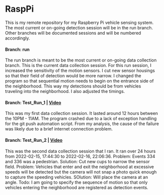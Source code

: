 # RaspPi
This is my remote repository for my Raspberry Pi vehicle sensing system. The most current or on-going detection session will be in the run branch. Other branches will be documented sessions and will be numbered accordingly. 

#### Branch: run
The run branch is meant to be the most current or on-going data collection branch. This is the current data collection session. 
For this run session, I increased the sensitivity of the motion sensors. I cut new sensor housings so that their field of detection would be more narrow. I changed the program so that sequential motion needs to begin on the entrance side of the neighborhood. This way my detections should be from vehicles traveling into the neighborhood. I also adjusted the timings. 

#### Branch: Test_Run_1 | [Video](https://youtu.be/_8nmh4hD2vQ)
This was my first data collection session. It lasted around 12 hours between the 10PM - 11AM. The program crashed due to a lack of exception handling for the git push automation script. From my analysis, the cause of the failure was likely due to a brief internet connection problem. 

#### Branch: Test_Run_2 | [Video](https://youtu.be/D95GhDzAvH0)
This was the second data collection session that I ran. It ran over 24 hours from 2022-02-15, 17:44:30 to 2022-02-16, 22:06:36. 
Problem: Events 334 and 336 was a pedestrian. Solution: Cut new cups to narrow the sensor field. 
Problem: Vehicles that enter and exit the neighborhood at excessive speeds will be detected but the camera will not snap a photo quick enough to capture the speeding vehicles. SOlution: Will place the camera at an angle. 
Todo: I am going to specify the sequence of motion so that only vehicles entering the neighborhood are registered as detection events. 
